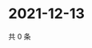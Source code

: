 # 2021-12-13

共 0 条

<!-- BEGIN WEIBO -->
<!-- 最后更新时间 Mon Dec 13 2021 04:09:12 GMT+0800 (China Standard Time) -->

<!-- END WEIBO -->
